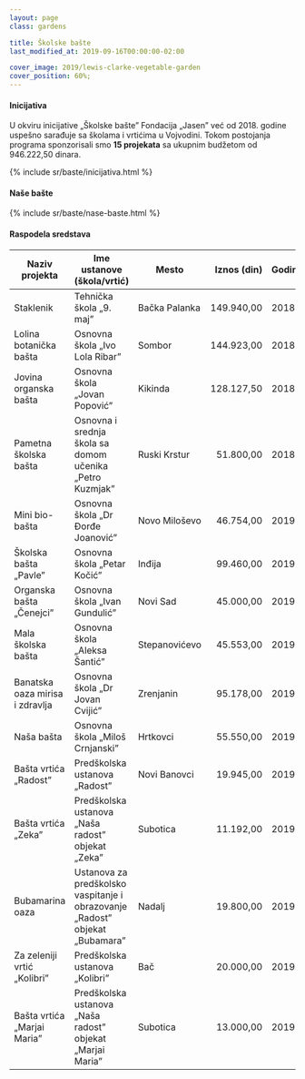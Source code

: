 ```yaml
---
layout: page
class: gardens

title: Školske bašte
last_modified_at: 2019-09-16T00:00:00-02:00

cover_image: 2019/lewis-clarke-vegetable-garden
cover_position: 60%;
---
```

#### Inicijativa

U okviru inicijative „Školske bašte” Fondacija „Jasen” već od 2018. godine
uspešno sarađuje sa školama i vrtićima u Vojvodini. Tokom postojanja programa
sponzorisali smo **15 projekata** sa ukupnim budžetom od 946.222,50 dinara.

{% include sr/baste/inicijativa.html %}

#### Naše bašte

{% include sr/baste/nase-baste.html %}

#### Raspodela sredstava

<div class="table" markdown="1">

Naziv projekta         | Ime ustanove (škola/vrtić)                               | Mesto         | Iznos (din) | Godina
-----------------------|----------------------------------------------------------|---------------|------------:|-------
Staklenik              | Tehnička škola „9. maj”                                  | Bačka Palanka |  149.940,00 |  2018
Lolina botanička bašta | Osnovna škola „Ivo Lola Ribar”                           | Sombor        |  144.923,00 |  2018
Jovina organska bašta  | Osnovna škola „Jovan Popović”                            | Kikinda       |  128.127,50 |  2018
Pametna školska bašta  | Osnovna i srednja škola sa domom učenika „Petro Kuzmjak” | Ruski Krstur  |   51.800,00 |  2018
Mini bio-bašta         | Osnovna škola „Dr Đorđe Joanović”                        | Novo Miloševo |   46.754,00 |  2019
Školska bašta „Pavle”  | Osnovna škola „Petar Kočić”                              | Inđija        |   99.460,00 |  2019
Organska bašta „Čenejci” | Osnovna škola „Ivan Gundulić”                          | Novi Sad      |   45.000,00 |  2019
Mala školska bašta     | Osnovna škola „Aleksa Šantić”                            | Stepanovićevo |   45.553,00 |  2019
Banatska oaza mirisa i zdravlja | Osnovna škola „Dr Jovan Cvijić”                 | Zrenjanin     |   95.178,00 |  2019
Naša bašta             | Osnovna škola „Miloš Crnjanski”                          | Hrtkovci      |   55.550,00 |  2019
Bašta vrtića „Radost”  | Predškolska ustanova „Radost”                            | Novi Banovci  |  19.945,00  |  2019
Bašta vrtića „Zeka”    | Predškolska ustanova „Naša radost” objekat „Zeka”        | Subotica      |  11.192,00  |  2019
Bubamarina oaza      | Ustanova za predškolsko vaspitanje i obrazovanje „Radost” objekat „Bubamara” | Nadalj | 19.800,00 | 2019
Za zeleniji vrtić „Kolibri” | Predškolska ustanova „Kolibri”                      | Bač           | 20.000,00   |  2019
Bašta vrtića „Marjai Maria” | Predškolska ustanova „Naša radost” objekat „Marjai Maria” | Subotica | 13.000,00  |  2019

</div>
